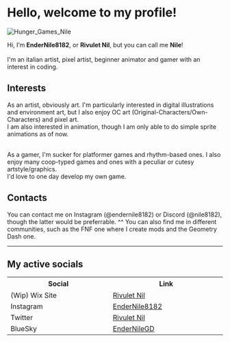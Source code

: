 # Hello, welcome to my profile!

![Hunger_Games_Nile](https://github.com/user-attachments/assets/2c320707-af21-4cce-900a-a8e44e9fb067)

Hi, I’m <b>EnderNile8182</b>, or <b>Rivulet Nil</b>, but you can call me <b>Nile</b>!<br><br>
I'm an italian artist, pixel artist, beginner animator and gamer with an interest in coding.<br>

## Interests
As an artist, obviously art. I'm particularly interested in digital illustrations and environment art, but I also enjoy OC art (Original-Characters/Own-Characters) and pixel art.<br>
I am also interested in animation, though I am only able to do simple sprite animations as of now.<br><br>

As a gamer, I'm sucker for platformer games and rhythm-based ones. I also enjoy many coop-typed games and ones with a peculiar or cutesy artstyle/graphics.<br>
I'd love to one day develop my own game.

## Contacts
You can contact me on Instagram (@endernile8182) or Discord (@nile8182), though the latter would be preferrable. ^^
You can also find me in different communities, such as the FNF one where I create mods and the Geometry Dash one.
<hr>

## My active socials
<table>
  <tr>
    <th width="500", height="30">Social</th>
    <th width="500">Link</th>
  </tr>
  <small>
  <tr>
    <td>(Wip) Wix Site</td>
    <td><a href="https://wnileka.wixsite.com/rivuletnil"> Rivulet Nil </a></td>
  </tr>
  <tr>
    <td>Instagram</td>
    <td><a href="https://www.instagram.com/endernile8182/"> EnderNile8182 </a></td>
  </tr>
  <tr>
    <td>Twitter</td>
    <td><a href="https://x.com/Rivulet_Nil"> Rivulet Nil </a></td>
  </tr>
  <tr>
    <td>BlueSky</td>
    <td><a href="https://bsky.app/profile/endernilegd.bsky.social"> EnderNileGD </a></td>
  </tr>
  </small>
</table>

<!---
EnderNile8182/EnderNile8182 is a ✨ special ✨ repository because its `README.md` (this file) appears on your GitHub profile.
You can click the Preview link to take a look at your changes.
--->
